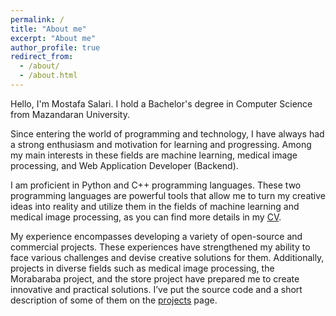 ```yaml
---
permalink: /
title: "About me"
excerpt: "About me"
author_profile: true
redirect_from: 
  - /about/
  - /about.html
---
```


Hello, I'm Mostafa Salari. I hold a Bachelor's degree in Computer Science from Mazandaran University.

Since entering the world of programming and technology, I have always had a strong enthusiasm and motivation for learning and progressing. Among my main interests in these fields are machine learning, medical image processing, and Web Application Developer (Backend).

I am proficient in Python and C++ programming languages. These two programming languages are powerful tools that allow me to turn my creative ideas into reality and utilize them in the fields of machine learning and medical image processing, as you can find more details in my [CV](/cv/).

My experience encompasses developing a variety of open-source and commercial projects. These experiences have strengthened my ability to face various challenges and devise creative solutions for them. Additionally, projects in diverse fields such as medical image processing, the Morabaraba project, and the store project have prepared me to create innovative and practical solutions. I’ve put the source code and a short description of some of them on the [projects](/projects/) page.









